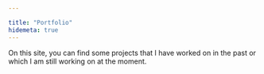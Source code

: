 ```yaml
---

title: "Portfolio"
hidemeta: true
---
```


On this site, you can find some projects that I have worked on in the past or which I am still working on at the moment.
